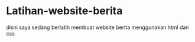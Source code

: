 # Latihan-website-berita
disni saya sedang berlatih membuat website berita menggunakan html dan css
